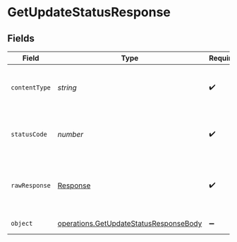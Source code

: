 # GetUpdateStatusResponse


## Fields

| Field                                                                                            | Type                                                                                             | Required                                                                                         | Description                                                                                      |
| ------------------------------------------------------------------------------------------------ | ------------------------------------------------------------------------------------------------ | ------------------------------------------------------------------------------------------------ | ------------------------------------------------------------------------------------------------ |
| `contentType`                                                                                    | *string*                                                                                         | :heavy_check_mark:                                                                               | HTTP response content type for this operation                                                    |
| `statusCode`                                                                                     | *number*                                                                                         | :heavy_check_mark:                                                                               | HTTP response status code for this operation                                                     |
| `rawResponse`                                                                                    | [Response](https://developer.mozilla.org/en-US/docs/Web/API/Response)                            | :heavy_check_mark:                                                                               | Raw HTTP response; suitable for custom response parsing                                          |
| `object`                                                                                         | [operations.GetUpdateStatusResponseBody](../../models/operations/getupdatestatusresponsebody.md) | :heavy_minus_sign:                                                                               | The Server Updates                                                                               |